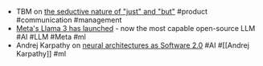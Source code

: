 - TBM on [the seductive nature of "just" and "but"](https://cutlefish.substack.com/p/tbm-283-just-and-but) #product #communication #management
- [Meta's Llama 3 has launched](https://ai.meta.com/blog/meta-llama-3/) - now the most capable open-source LLM #AI #LLM #Meta #ml
- Andrej Karpathy on [neural architectures as Software 2.0](https://karpathy.medium.com/software-2-0-a64152b37c35) #AI #[[Andrej Karpathy]] #ml